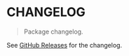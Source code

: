 # CHANGELOG

> Package changelog.

See [GitHub Releases](https://github.com/stdlib-js/number-float64-base/releases) for the changelog.